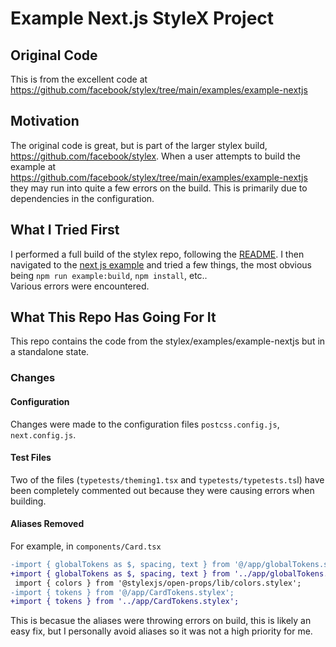 # Example Next.js StyleX Project

## Original Code

This is from the excellent code at https://github.com/facebook/stylex/tree/main/examples/example-nextjs

## Motivation

The original code is great, but is part of the larger stylex build, https://github.com/facebook/stylex.  When a user attempts to build the 
example at https://github.com/facebook/stylex/tree/main/examples/example-nextjs they may run into quite a few errors on the build.  This is
primarily due to dependencies in the configuration.

## What I Tried First

I performed a full build of the stylex repo, following the [README](https://github.com/facebook/stylex/blob/main/README.md).  I then navigated to the [next js example](https://github.com/facebook/stylex/tree/main/examples/example-nextjs) and tried a few things, the most obvious being `npm run example:build`, `npm install`, etc..  
Various errors were encountered.

## What This Repo Has Going For It

This repo contains the code from the stylex/examples/example-nextjs but in a standalone state.  


### Changes 

#### Configuration

Changes were made to the configuration files `postcss.config.js`, `next.config.js`.  

#### Test Files

Two of the files (`typetests/theming1.tsx` and `typetests/typetests.ts`l) have been completely commented out because they were causing errors when building.

#### Aliases Removed

For example, in `components/Card.tsx`

```diff
-import { globalTokens as $, spacing, text } from '@/app/globalTokens.stylex';
+import { globalTokens as $, spacing, text } from '../app/globalTokens.stylex';
 import { colors } from '@stylexjs/open-props/lib/colors.stylex';
-import { tokens } from '@/app/CardTokens.stylex';
+import { tokens } from '../app/CardTokens.stylex';
```

This is becasue the aliases were throwing errors on build, this is likely an easy fix, but I personally avoid aliases so it was not a high priority for me.